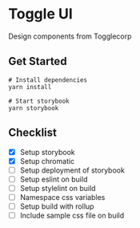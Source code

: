 # Toggle UI

Design components from Togglecorp

## Get Started

```
# Install dependencies
yarn install

# Start storybook
yarn storybook
```

## Checklist

- [x] Setup storybook
- [x] Setup chromatic
- [ ] Setup deployment of storybook
- [ ] Setup eslint on build
- [ ] Setup stylelint on build
- [ ] Namespace css variables
- [ ] Setup build with rollup
- [ ] Include sample css file on build
